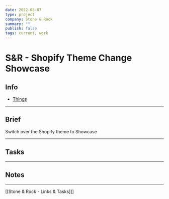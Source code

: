 ```yaml
---
date: 2022-08-07
type: project
company: Stone & Rock
summary: ""
publish: false
tags: current, work
---
```


# S&R - Shopify Theme Change Showcase

## Info
- [Things](things:///show?id=MSsrr4KEZASnVecQYCr6e7)


---

## Brief
Switch over the Shopify theme to Showcase

---

## Tasks


---

## Notes


---
[[Stone & Rock - Links & Tasks]]]